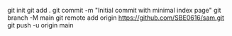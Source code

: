 
git init
git add .
git commit -m "Initial commit with minimal index page"
git branch -M main
git remote add origin https://github.com/SBE0616/sam.git
git push -u origin main
